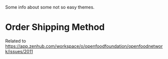 Some info about some not so easy themes.

# Order Shipping Method

Related to
https://app.zenhub.com/workspace/o/openfoodfoundation/openfoodnetwork/issues/2011

